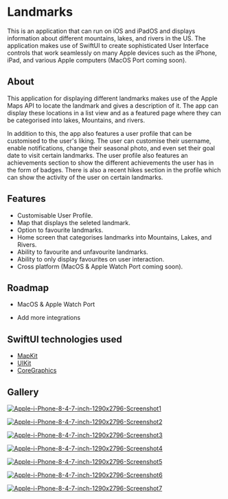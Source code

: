 
# Landmarks

This is an application that can run on iOS and iPadOS and displays information about different mountains, lakes, and rivers in the US. The application makes use of SwiftUI to create sophisticated User Interface controls that work seamlessly on many Apple devices such as the iPhone, iPad, and various Apple computers (MacOS Port coming soon).

## About

This application for displaying different landmarks makes use of the Apple Maps API to locate the landmark and gives a description of it. The app can display these locations in a list view and as a featured page where they can be categorised into lakes, Mountains, and rivers. 

In addition to this, the app also features a user profile that can be customised to the user's liking. The user can customise their username, enable notifications, change their seasonal photo, and even set their goal date to visit certain landmarks. The user profile also features an achievements section to show the different achievements the user has in the form of badges. There is also a recent hikes section in the profile which can show the activity of the user on certain landmarks.


## Features

- Customisable User Profile.
- Map that displays the seleted landmark.
- Option to favourite landmarks.
- Home screen that categorises landmarks into Mountains, Lakes, and Rivers.
- Ability to favourite and unfavourite landmarks.
- Ability to only display favourites on user interaction. 
- Cross platform (MacOS & Apple Watch Port coming soon).


## Roadmap

- MacOS & Apple Watch Port

- Add more integrations


## SwiftUI technologies used

- [MapKit](https://developer.apple.com/documentation/mapkit/)
- [UIKit](https://developer.apple.com/documentation/uikit)
- [CoreGraphics](https://developer.apple.com/documentation/coregraphics)

## Gallery

<a href="https://ibb.co/09NhX5p"><img src="https://i.ibb.co/fNR4SJV/Apple-i-Phone-8-4-7-inch-1290x2796-Screenshot1.png" alt="Apple-i-Phone-8-4-7-inch-1290x2796-Screenshot1" border="0"></a>

<a href="https://ibb.co/7YdzqfC"><img src="https://i.ibb.co/VjcNs19/Apple-i-Phone-8-4-7-inch-1290x2796-Screenshot2.png" alt="Apple-i-Phone-8-4-7-inch-1290x2796-Screenshot2" border="0"></a>

<a href="https://ibb.co/42510fQ"><img src="https://i.ibb.co/bF8bG3f/Apple-i-Phone-8-4-7-inch-1290x2796-Screenshot3.png" alt="Apple-i-Phone-8-4-7-inch-1290x2796-Screenshot3" border="0"></a>

<a href="https://ibb.co/fQpb5Ck"><img src="https://i.ibb.co/hCWkjKB/Apple-i-Phone-8-4-7-inch-1290x2796-Screenshot4.png" alt="Apple-i-Phone-8-4-7-inch-1290x2796-Screenshot4" border="0"></a>

<a href="https://ibb.co/NZpqfP5"><img src="https://i.ibb.co/cDt9RH0/Apple-i-Phone-8-4-7-inch-1290x2796-Screenshot5.png" alt="Apple-i-Phone-8-4-7-inch-1290x2796-Screenshot5" border="0"></a>

<a href="https://ibb.co/SRgW6SC"><img src="https://i.ibb.co/Hny1KZ8/Apple-i-Phone-8-4-7-inch-1290x2796-Screenshot6.png" alt="Apple-i-Phone-8-4-7-inch-1290x2796-Screenshot6" border="0"></a>

<a href="https://ibb.co/wK4FCML"><img src="https://i.ibb.co/vJk6mZB/Apple-i-Phone-8-4-7-inch-1290x2796-Screenshot7.png" alt="Apple-i-Phone-8-4-7-inch-1290x2796-Screenshot7" border="0"></a>
